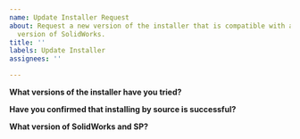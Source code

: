 ```yaml
---
name: Update Installer Request
about: Request a new version of the installer that is compatible with a different
  version of SolidWorks.
title: ''
labels: Update Installer
assignees: ''

---
```


**What versions of the installer have you tried?**

**Have you confirmed that installing by source is successful?**

**What version of SolidWorks and SP?**
